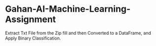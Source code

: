 # Gahan-AI-Machine-Learning-Assignment
Extract Txt File from the Zip fill and then Converted to a DataFrame, and Apply Binary Classification.
